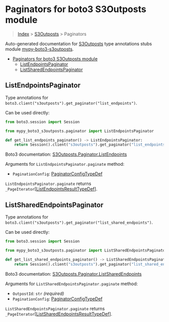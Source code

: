 <a id="paginators-for-boto3-s3outposts-module"></a>

# Paginators for boto3 S3Outposts module

> [Index](..) > [S3Outposts](.) > Paginators

Auto-generated documentation for
[S3Outposts](https://boto3.amazonaws.com/v1/documentation/api/latest/reference/services/s3outposts.html#S3Outposts)
type annotations stubs module
[mypy-boto3-s3outposts](https://pypi.org/project/mypy-boto3-s3outposts/).

- [Paginators for boto3 S3Outposts module](#paginators-for-boto3-s3outposts-module)
  - [ListEndpointsPaginator](#listendpointspaginator)
  - [ListSharedEndpointsPaginator](#listsharedendpointspaginator)

<a id="listendpointspaginator"></a>

## ListEndpointsPaginator

Type annotations for
`boto3.client("s3outposts").get_paginator("list_endpoints")`.

Can be used directly:

```python
from boto3.session import Session

from mypy_boto3_s3outposts.paginator import ListEndpointsPaginator

def get_list_endpoints_paginator() -> ListEndpointsPaginator:
    return Session().client("s3outposts").get_paginator("list_endpoints")
```

Boto3 documentation:
[S3Outposts.Paginator.ListEndpoints](https://boto3.amazonaws.com/v1/documentation/api/latest/reference/services/s3outposts.html#S3Outposts.Paginator.ListEndpoints)

Arguments for `ListEndpointsPaginator.paginate` method:

- `PaginationConfig`:
  [PaginatorConfigTypeDef](./type_defs.md#paginatorconfigtypedef)

`ListEndpointsPaginator.paginate` returns
`_PageIterator`\[[ListEndpointsResultTypeDef](./type_defs.md#listendpointsresulttypedef)\].

<a id="listsharedendpointspaginator"></a>

## ListSharedEndpointsPaginator

Type annotations for
`boto3.client("s3outposts").get_paginator("list_shared_endpoints")`.

Can be used directly:

```python
from boto3.session import Session

from mypy_boto3_s3outposts.paginator import ListSharedEndpointsPaginator

def get_list_shared_endpoints_paginator() -> ListSharedEndpointsPaginator:
    return Session().client("s3outposts").get_paginator("list_shared_endpoints")
```

Boto3 documentation:
[S3Outposts.Paginator.ListSharedEndpoints](https://boto3.amazonaws.com/v1/documentation/api/latest/reference/services/s3outposts.html#S3Outposts.Paginator.ListSharedEndpoints)

Arguments for `ListSharedEndpointsPaginator.paginate` method:

- `OutpostId`: `str` *(required)*
- `PaginationConfig`:
  [PaginatorConfigTypeDef](./type_defs.md#paginatorconfigtypedef)

`ListSharedEndpointsPaginator.paginate` returns
`_PageIterator`\[[ListSharedEndpointsResultTypeDef](./type_defs.md#listsharedendpointsresulttypedef)\].
